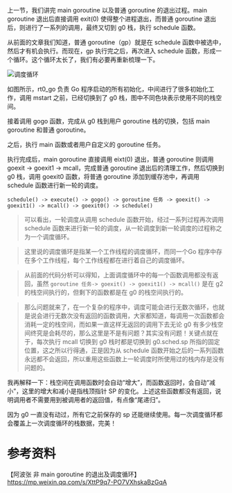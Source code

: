 上一节，我们讲完 main goroutine 以及普通 goroutine 的退出过程。main goroutine 退出后直接调用 exit(0) 使得整个进程退出，而普通 goroutine 退出后，则进行了一系列的调用，最终又切到 g0 栈，执行 schedule 函数。

从前面的文章我们知道，普通 goroutine（gp）就是在 schedule 函数中被选中，然后才有机会执行。而现在，gp 执行完之后，再次进入 schedule 函数，形成一个循环。这个循环太长了，我们有必要再重新梳理一下。

![调度循环](https://user-images.githubusercontent.com/7698088/64071400-660bc780-ccac-11e9-8816-1dc43d60bd80.png)

如图所示，rt0_go 负责 Go 程序启动的所有初始化，中间进行了很多初始化工作，调用 mstart 之前，已经切换到了 g0 栈，图中不同色块表示使用不同的栈空间。

接着调用 gogo 函数，完成从 g0 栈到用户 goroutine 栈的切换，包括 main goroutine 和普通 goroutine。

之后，执行 main 函数或者用户自定义的 goroutine 任务。

执行完成后，main goroutine 直接调用 eixt(0) 退出，普通 goroutine 则调用 goexit -> goexit1 -> mcall，完成普通 goroutine 退出后的清理工作，然后切换到 g0 栈，调用 goexit0 函数，将普通 goroutine 添加到缓存池中，再调用 schedule 函数进行新一轮的调度。

```shell
schedule() -> execute() -> gogo() -> goroutine 任务 -> goexit() -> goexit1() -> mcall() -> goexit0() -> schedule()
```

> 可以看出，一轮调度从调用 schedule 函数开始，经过一系列过程再次调用 schedule 函数来进行新一轮的调度，从一轮调度到新一轮调度的过程称之为一个调度循环。

> 这里说的调度循环是指某一个工作线程的调度循环，而同一个Go 程序中存在多个工作线程，每个工作线程都在进行着自己的调度循环。

> 从前面的代码分析可以得知，上面调度循环中的每一个函数调用都没有返回，虽然 `goroutine 任务-> goexit() -> goexit1() -> mcall()` 是在 g2 的栈空间执行的，但剩下的函数都是在 g0 的栈空间执行的。

> 那么问题就来了，在一个复杂的程序中，调度可能会进行无数次循环，也就是说会进行无数次没有返回的函数调用，大家都知道，每调用一次函数都会消耗一定的栈空间，而如果一直这样无返回的调用下去无论 g0 有多少栈空间终究是会耗尽的，那么这里是不是有问题？其实没有问题！关键点就在于，每次执行 mcall 切换到 g0 栈时都是切换到 g0.sched.sp 所指的固定位置，这之所以行得通，正是因为从 schedule 函数开始之后的一系列函数永远都不会返回，所以重用这些函数上一轮调度时所使用过的栈内存是没有问题的。

我再解释一下：栈空间在调用函数时会自动“增大”，而函数返回时，会自动“减小”，这里的增大和减小是指栈顶指针 SP 的变化。上述这些函数都没有返回，说明调用者不需要用到被调用者的返回值，有点像“尾递归”。

因为 g0 一直没有动过，所有它之前保存的 sp 还能继续使用。每一次调度循环都会覆盖上一次调度循环的栈数据，完美！

# 参考资料
【阿波张 非 main goroutine 的退出及调度循环】https://mp.weixin.qq.com/s/XttP9q7-PO7VXhskaBzGqA